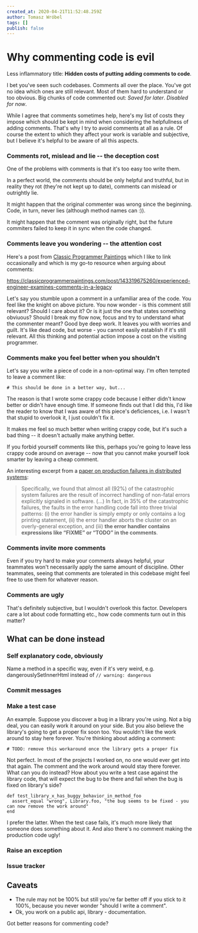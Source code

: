 ```yaml
---
created_at: 2020-04-21T11:52:48.259Z
author: Tomasz Wróbel
tags: []
publish: false
---
```


# Why commenting code is evil

Less inflammatory title: **Hidden costs of putting adding comments to code**.

I bet you've seen such codebases. Comments all over the place. You've got no idea which ones are still relevant. Most of them hard to understand or too obvious. Big chunks of code commented out: _Saved for later_. _Disabled for now_.

While I agree that comments sometimes help, here's my list of costs they impose which should be kept in mind when considering the helpfullness of adding comments. That's why I try to avoid comments at all as a rule. Of course the extent to which they affect your work is variable and subjective, but I believe it's helpful to be aware of all this aspects.

### Comments rot, mislead and lie -- the deception cost

One of the problems with comments is that it's too easy too write them.

In a perfect world, the comments should be only helpful and truthful, but in reality they rot (they're not kept up to date), comments can mislead or outrightly lie. 

It might happen that the original commenter was wrong since the beginning. Code, in turn, never lies (although method names can :)).

It might happen that the comment was originally right, but the future commiters failed to keep it in sync when the code changed.


### Comments leave you wondering -- the attention cost

Here's a post from [Classic Programmer Paintings](https://classicprogrammerpaintings.com) which I like to link occasionally and which is my go-to resource when arguing about comments:

<div class="tumblr-post" data-href="https://embed.tumblr.com/embed/post/9NYQOutKOEXi4aopdzCr9A/143319675260" data-did="a3fbf2de0fdc7813870b144667c226566dd2e2ac"><a href="https://classicprogrammerpaintings.com/post/143319675260/experienced-engineer-examines-comments-in-a-legacy">https://classicprogrammerpaintings.com/post/143319675260/experienced-engineer-examines-comments-in-a-legacy</a></div>
<script async src="https://assets.tumblr.com/post.js"></script>

Let's say you stumble upon a comment in a unfamiliar area of the code. You feel like the knight on above picture. You now wonder - is this comment still relevant? Should I care about it? Or is it just the one that states something obviuous? Should I break my flow now, focus and try to understand what the commenter meant? Good bye deep work. It leaves you with worries and guilt. It's like dead code, but worse - you cannot easily establish if it's still relevant. All this thinking and potential action impose a cost on the visiting programmer.

### Comments make you feel better when you shouldn't

Let's say you write a piece of code in a non-optimal way. I'm often tempted to leave a comment like:

```
# This should be done in a better way, but...
```

The reason is that I wrote some crappy code because I either didn't know better or didn't have enough time. If someone finds out that I did this, I'd like the reader to know that I was aware of this piece's deficiences, i.e. I wasn't that stupid to overlook it, I just couldn't fix it.

It makes me feel so much better when writing crappy code, but it's such a bad thing -- it doesn't actually make anything better. 

If you forbid yourself comments like this, perhaps you're going to leave less crappy code around on average -- now that you cannot make yourself look smarter by leaving a cheap comment.

An interesting excerpt from a [paper on production failures in distributed systems](https://www.usenix.org/conference/osdi14/technical-sessions/presentation/yuan):

> Specifically, we found that almost all (92%) of the catastrophic system failures are the result of incorrect handling of non-fatal errors explicitly signaled in software. (...) In fact, in 35% of the catastrophic failures, the faults in the error handling code fall into three trivial patterns: (i) the error handler is simply empty or only contains a log printing statement, (ii) the error handler aborts the cluster on an overly-general exception, and (iii) **the error handler contains expressions like “FIXME” or “TODO” in the comments**.  

<!-- virtue signaling? -->

### Comments invite more comments

Even if you try hard to make your comments always helpful, your teammates won't necessarily apply the same amount of discipline. Other teammates, seeing that comments are tolerated in this codebase might feel free to use them for whatever reason.

### Comments are ugly

That's definitely subjective, but I wouldn't overlook this factor. Developers care a lot about code formatting etc., how code comments turn out in this matter?

## What can be done instead

### Self explanatory code, obviously

Name a method in a specific way, even if it's very weird, e.g. dangerouslySetInnerHtml instead of `// warning: dangerous`

### Commit messages

### Make a test case

An example. Suppose you discover a bug in a library you're using. Not a big deal, you can easily work it around on your side. But you also believe the library's going to get a proper fix soon too. You wouldn't like the work around to stay here forever. You're thinking about adding a comment:

```
# TODO: remove this workaround once the library gets a proper fix
```

Not perfect. In most of the projects I worked on, no one would ever get into that again. The comment and the work around would stay there forever. What can you do instead?
How about you write a test case against the library code, that will expect the bug to be there and fail when the bug is fixed on library's side?

```
def test_library_x_has_buggy_behavior_in_method_foo
  assert_equal "wrong", Library.foo, "the bug seems to be fixed - you can now remove the work around"
end
```

I prefer the latter. When the test case fails, it's much more likely that someone does something about it. And also there's no comment making the production code ugly!

### Raise an exception

### Issue tracker

## Caveats

* The rule may not be 100% but still you're far better off if you stick to it 100%, because you never wonder "should I write a comment".
* Ok, you work on a public api, library - documentation.

<!-- is it the velocity that matters? -->

Got better reasons for commenting code?

<!-- code never lies comments do often -->

<!-- reasons to comment: there's an issue, something is not obvious, there's a pitfall... -->


<!-- 

I've talked with people outraged at this position. _What if there's a pitfall in that piece of code? Wouldn't you rather wanna know about that?_ If there really is a pitfall, there are so many ways you can do better than a code comment. Actually, why would you leave a pitfall in the code in the first place? Why not fix it instead? Putting a comment makes you feel justified - for a wrong reason, because you haven't improved anything. If it needs fixing, but you cannot do it at the moment - create a ticket for it. 

Do you wanna make sure that an assumption is valid? Write a test for it.


-->


